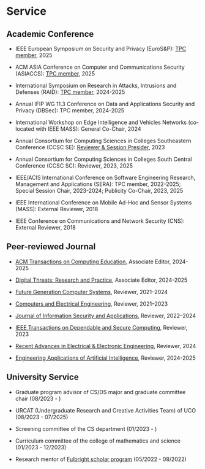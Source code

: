 # Service

##  <b> Academic Conference </b>

- IEEE European Symposium on Security and Privacy (EuroS&P): <a href="https://eurosp2025.ieee-security.org/">TPC member</a>, 2025

- ACM ASIA Conference on Computer and Communications Security (ASIACCS): <a href="https://asiaccs2025.hust.edu.vn/">TPC member</a>, 2025

- International Symposium on Research in Attacks, Intrusions and Defenses (RAID): <a href="https://raid2024.github.io/">TPC member</a>, 2024-2025

- Annual IFIP WG 11.3 Conference on Data and Applications Security and Privacy (DBSec): TPC member, 2024-2025

- International Workshop on Edge Intelligence and Vehicles Networks (co-located with IEEE MASS): General Co-Chair, 2024

- Annual Consortium for Computing Sciences in Colleges Southeastern Conference (CCSC SE): <a href="http://www.ccscse.org/conference.php?year=37th">Reviewer & Session Presider</a>, 2023

- Annual Consortium for Computing Sciences in Colleges South Central Conference (CCSC SC): Reviewer, 2023, 2025

-  IEEE/ACIS International Conference on Software Engineering Research, Management and Applications (SERA): TPC member, 2022-2025; Special Session Chair, 2023-2024; Publicity Co-Chair, 2023, 2025

- IEEE International Conference on Mobile Ad-Hoc and Sensor Systems (MASS): External Reviewer, 2018

- IEEE Conference on Communications and Network Security (CNS): External Reviewer, 2018

##  <b> Peer-reviewed Journal </b>

- <a href="https://dl.acm.org/journal/toce">ACM Transactions on Computing Education</a>, Associate Editor, 2024-2025

- <a href="https://dl.acm.org/journal/dtrap">Digital Threats: Research and Practice</a>, Associate Editor, 2024-2025

- <a href="https://www.sciencedirect.com/journal/future-generation-computer-systems">Future Generation Computer Systems</a>, Reviewer, 2021–2024

- <a href="https://www.sciencedirect.com/journal/computers-and-electrical-engineering">Computers and Electrical Engineering</a>, Reviewer, 2021–2023

- <a href="https://www.sciencedirect.com/journal/journal-of-information-security-and-applications">Journal of Information Security and Applications</a>, Reviewer, 2022–2024

- <a href="https://www.computer.org/csdl/journal/tq">IEEE Transactions on Dependable and Secure Computing</a>, Reviewer, 2023

- <a href="https://benthamscience.com/journals/recent-advances-in-electrical-and-electronic-engineering">Recent Advances in Electrical & Electronic Engineering</a>, Reviewer, 2024

- <a href="https://www.sciencedirect.com/journal/engineering-applications-of-artificial-intelligence">Engineering Applications of Artificial Intelligence</a>, Reviewer, 2024-2025


## <b> University Service </b>

- Graduate program advisor of CS/DS major and graduate committee chair (08/2023 - )

- URCAT (Undergraduate Research and Creative Activities Team) of UCO (08/2023 - 07/2025)

- Screening committee of the CS department (01/2023 - )

- Curriculum committee of the college of mathematics and science (01/2023 - 12/2023)

- Research mentor of <a href="https://fulbrightscholars.org/">Fulbright scholar program</a> (05/2022 - 08/2022)


